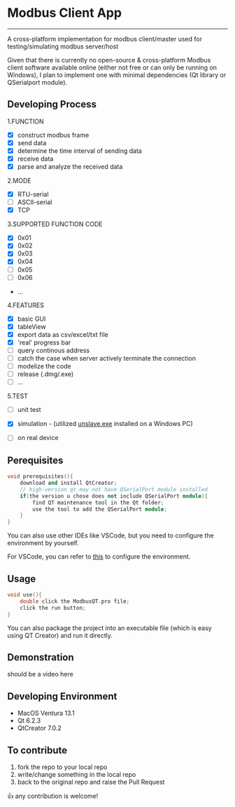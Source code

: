 # Modbus Client App
--- 
A cross-platform implementation for modbus client/master used for testing/simulating modbus server/host

Given that there is currently no open-source & cross-platform Modbus client software available online (either not free or can only be running on Windows), I plan to implement one with minimal dependencies (Qt library or QSerialport module).

## Developing Process

1.FUNCTION
- [x] construct modbus frame
- [x] send data
- [x] determine the time interval of sending data
- [x] receive data
- [x] parse and analyze the received data

2.MODE

- [x] RTU-serial
- [ ] ASCII-serial
- [x] TCP

3.SUPPORTED FUNCTION CODE
- [x] 0x01
- [x] 0x02
- [x] 0x03
- [x] 0x04
- [ ] 0x05
- [ ] 0x06
- ...

4.FEATURES

- [x] basic GUI
- [x] tableView
- [x] export data as csv/excel/txt file
- [x] 'real' progress bar
- [ ] query continous address
- [ ] catch the case when server actively terminate the connection
- [ ] modelize the code
- [ ] release (.dmg/.exe)
- [ ] ...

5.TEST
- [ ] unit test
- [x] simulation - (utilized [unslave.exe](https://unserver.xyz/docs/unslave/#tcp-section) installed on a Windows PC)
- [ ] on real device


## Perequisites

```c++
void prerequisites(){
    download and install QtCreator; 
    // high-version qt may not have QSerialPort module installed
    if(the version u chose does not include QSerialPort module){
        find QT maintenance tool in the Qt folder;
        use the tool to add the QSerialPort module;
    }
}
```

You can also use other IDEs like VSCode, but you need to configure the environment by yourself.

For VSCode, you can refer to [this](https://www.cnblogs.com/zhiyiYo/p/14877952.html) to configure the environment.

## Usage

```c++
void use(){
    double click the ModbusQT.pro file;
    click the run button;
}
```

You can also package the project into an executable file (which is easy using QT Creator) and run it directly.

## Demonstration

should be a video here

## Developing Environment

* MacOS Ventura 13.1
* Qt 6.2.3
* QtCreator 7.0.2

## To contribute

1. fork the repo to your local repo
2. write/change something in the local repo
3. back to the original repo and raise the Pull Request

👍 any contribution is welcome!

